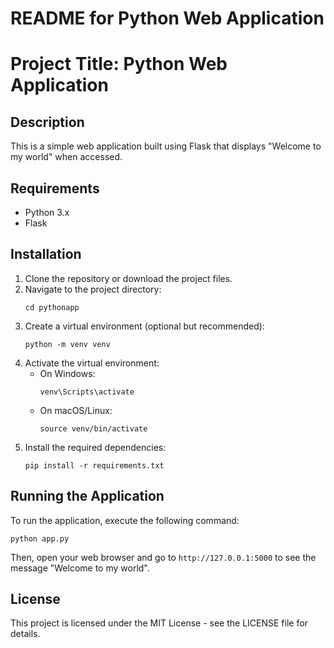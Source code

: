 # README for Python Web Application

# Project Title: Python Web Application

## Description
This is a simple web application built using Flask that displays "Welcome to my world" when accessed.

## Requirements
- Python 3.x
- Flask

## Installation
1. Clone the repository or download the project files.
2. Navigate to the project directory:
   ```
   cd pythonapp
   ```
3. Create a virtual environment (optional but recommended):
   ```
   python -m venv venv
   ```
4. Activate the virtual environment:
   - On Windows:
     ```
     venv\Scripts\activate
     ```
   - On macOS/Linux:
     ```
     source venv/bin/activate
     ```
5. Install the required dependencies:
   ```
   pip install -r requirements.txt
   ```

## Running the Application
To run the application, execute the following command:
```
python app.py
```
Then, open your web browser and go to `http://127.0.0.1:5000` to see the message "Welcome to my world".

## License
This project is licensed under the MIT License - see the LICENSE file for details.